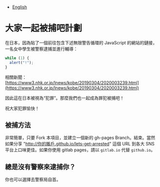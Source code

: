 - [English](README.md)

# 大家一起被捕吧計劃

在日本，因為貼了一個前往包含下述無限警告循環的 JavaScript 的網站的鏈接，一名女中學生被警察逮捕並進行輔導：

```js
while (1) {
  alert("!");
}
```

相關新聞：
[https://www3.nhk.or.jp/lnews/kobe/20190304/2020003239.html](https://www3.nhk.or.jp/lnews/kobe/20190304/2020003239.html)

因此這在日本被視為“犯罪”。那麼我們也一起成為罪犯被捕吧！

祝大家犯罪愉快！

## 被捕方法

非常簡單，只要 Fork 本項目，並建立一個新的 gh-pages Branch。結束。當然如果分享 "http://你的賬戶.github.io/lets-get-arrested" 這個 URL 到各大 SNS 平台上口味更佳。如果你使用 gitlab pages，請以 `gitlab.io` 代替 `github.io`。

## 總是沒有警察來逮捕你？

你也可以選擇去警察局自首。
